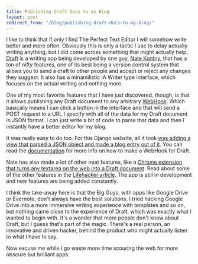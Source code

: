 ```yaml
---
title: Publishing Draft Docs to my Blog
layout: post
redirect_from: "/blog/publishing-draft-docs-to-my-blog/"
---
```


I like to think that if only I find The Perfect Text Editor I will somehow
write better and more often. Obviously this is only a tactic I use to delay
actually writing anything, but I did come across something that might actually
help. [Draft](https://draftin.com) is a writing app being developed by one guy,
[Nate Kontny](https://twitter.com/natekontny), that has a ton of nifty
features, one of its best being a version control system that allows you to
send a draft to other people and accept or reject any changes they suggest. It
also has a minamilistic iA Writer type interface, which focuses on the actual
writing and nothing more.

One of my most favorite features that I have just discovered, though, is that
it allows publishing any Draft document to any arbitrary
[WebHook](http://en.wikipedia.org/wiki/Webhook). Which basically means I can
click a button in the interface and that will send a POST request to a URL I
specify with all of the data for my Draft document in JSON format. I can just
write a bit of code to parse that data and then I instantly have a better
editor for my blog.

It was really easy to do too. For this Django website, all it took [was adding
a view that parsed a JSON object and made a blog entry out of
it](https://github.com/thallada/personalsite/commit/c4694a6669dbc7b79a5bff3fb818a682ecacffbb).
You can read the
[documentation](https://draftin.com/documents/69898?token=5fjKKlZ0-AeBzqj_RAftAGdzRzl9VBfBHj5wpSWm_gU)
for more info on how to make a WebHook for Draft.

Nate has also made a lot of other neat features, like a [Chrome extension that
turns any textarea on the web into a Draft
document](https://chrome.google.com/webstore/detail/draft/amlbbbgcijmiooecobhkjblcdkjldmdk).
Read about some of the other features in the [Lifehacker
article](http://lifehacker.com/5993339/draft-is-a-writing-app-with-serious-version-and-draft-control).
The app is still in development and new features are being added constantly.

I think the take-away here is that the Big Guys, with apps like Google Drive or
Evernote, don't always have the best solutions. I tried hacking Google Drive
into a more immersive writing experience with templates and so on, but nothing
came close to the experience of Draft, which was exactly what I wanted to begin
with. It's a wonder that more people don't know about Draft, but I guess that's
part of the magic. There's a real person, an innovative and driven hacker,
behind the product who might actually listen to what I have to say.

Now excuse me while I go waste more time scouring the web for more obscure but
brilliant apps.
